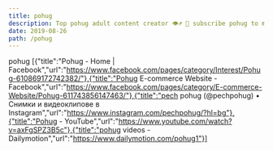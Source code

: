 ```yaml
---
title: pohug
description: Top pohug adult content creator 👁♐️ 👑 subscribe pohug to my porn site below IG pohug
date: 2019-08-26
path: /pohug
---
```


pohug
[{"title":"Pohug - Home | Facebook","url":"https://www.facebook.com/pages/category/Interest/Pohug-610869172742382/"},{"title":"Pohug E-commerce Website - Facebook","url":"https://www.facebook.com/pages/category/E-commerce-Website/Pohug-611743856147463/"},{"title":"pech pohug (@pechpohug) • Снимки и видеоклипове в Instagram","url":"https://www.instagram.com/pechpohug/?hl=bg"},{"title":"Pohug - YouTube","url":"https://www.youtube.com/watch?v=axFgSPZ3B5c"},{"title":"pohug videos - Dailymotion","url":"https://www.dailymotion.com/pohug1"}]


